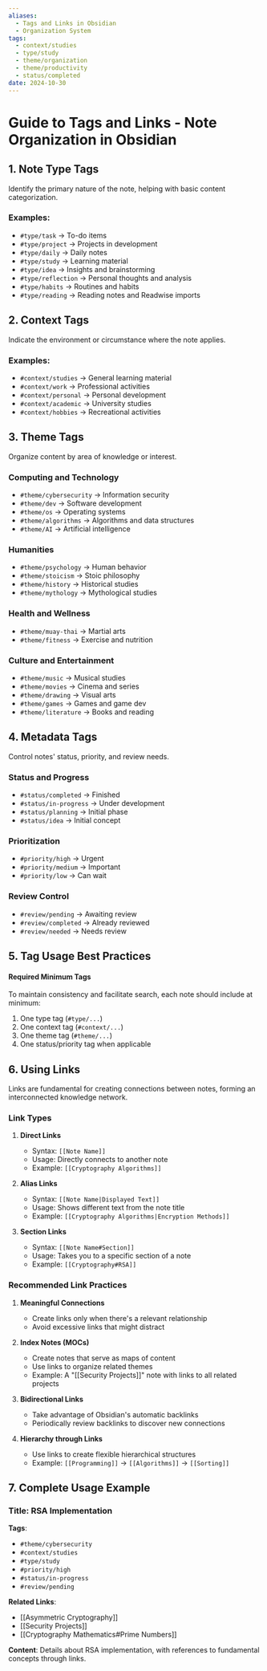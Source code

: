 ```yaml
---
aliases:
  - Tags and Links in Obsidian
  - Organization System
tags:
  - context/studies
  - type/study
  - theme/organization
  - theme/productivity
  - status/completed
date: 2024-10-30
---
```


# **Guide to Tags and Links - Note Organization in Obsidian**

## **1. Note Type Tags**
Identify the primary nature of the note, helping with basic content categorization.

### Examples:
- `#type/task` → To-do items
- `#type/project` → Projects in development
- `#type/daily` → Daily notes
- `#type/study` → Learning material
- `#type/idea` → Insights and brainstorming
- `#type/reflection` → Personal thoughts and analysis
- `#type/habits` → Routines and habits
- `#type/reading` → Reading notes and Readwise imports

## **2. Context Tags**
Indicate the environment or circumstance where the note applies.

### Examples:
- `#context/studies` → General learning material
- `#context/work` → Professional activities
- `#context/personal` → Personal development
- `#context/academic` → University studies
- `#context/hobbies` → Recreational activities

## **3. Theme Tags**
Organize content by area of knowledge or interest.

### Computing and Technology
- `#theme/cybersecurity` → Information security
- `#theme/dev` → Software development
- `#theme/os` → Operating systems
- `#theme/algorithms` → Algorithms and data structures
- `#theme/AI` → Artificial intelligence

### Humanities
- `#theme/psychology` → Human behavior
- `#theme/stoicism` → Stoic philosophy
- `#theme/history` → Historical studies
- `#theme/mythology` → Mythological studies

### Health and Wellness
- `#theme/muay-thai` → Martial arts
- `#theme/fitness` → Exercise and nutrition

### Culture and Entertainment
- `#theme/music` → Musical studies
- `#theme/movies` → Cinema and series
- `#theme/drawing` → Visual arts
- `#theme/games` → Games and game dev
- `#theme/literature` → Books and reading

## **4. Metadata Tags**
Control notes' status, priority, and review needs.

### Status and Progress
- `#status/completed` → Finished
- `#status/in-progress` → Under development
- `#status/planning` → Initial phase
- `#status/idea` → Initial concept

### Prioritization
- `#priority/high` → Urgent
- `#priority/medium` → Important
- `#priority/low` → Can wait

### Review Control
- `#review/pending` → Awaiting review
- `#review/completed` → Already reviewed
- `#review/needed` → Needs review

## 5. Tag Usage Best Practices

#### Required Minimum Tags
To maintain consistency and facilitate search, each note should include at minimum:
1. One type tag (`#type/...`)
2. One context tag (`#context/...`)
3. One theme tag (`#theme/...`)
4. One status/priority tag when applicable

## **6. Using Links**
Links are fundamental for creating connections between notes, forming an interconnected knowledge network.

### Link Types

1. **Direct Links**
   - Syntax: `[[Note Name]]`
   - Usage: Directly connects to another note
   - Example: `[[Cryptography Algorithms]]`

2. **Alias Links**
   - Syntax: `[[Note Name|Displayed Text]]`
   - Usage: Shows different text from the note title
   - Example: `[[Cryptography Algorithms|Encryption Methods]]`

3. **Section Links**
   - Syntax: `[[Note Name#Section]]`
   - Usage: Takes you to a specific section of a note
   - Example: `[[Cryptography#RSA]]`

### Recommended Link Practices

1. **Meaningful Connections**
   - Create links only when there's a relevant relationship
   - Avoid excessive links that might distract

2. **Index Notes (MOCs)**
   - Create notes that serve as maps of content
   - Use links to organize related themes
   - Example: A "[[Security Projects]]" note with links to all related projects

3. **Bidirectional Links**
   - Take advantage of Obsidian's automatic backlinks
   - Periodically review backlinks to discover new connections

4. **Hierarchy through Links**
   - Use links to create flexible hierarchical structures
   - Example: `[[Programming]]` → `[[Algorithms]]` → `[[Sorting]]`

## **7. Complete Usage Example**

### Title: **RSA Implementation**
**Tags**: 
- `#theme/cybersecurity`
- `#context/studies`
- `#type/study`
- `#priority/high`
- `#status/in-progress`
- `#review/pending`

**Related Links**:
- [[Asymmetric Cryptography]]
- [[Security Projects]]
- [[Cryptography Mathematics#Prime Numbers]]

**Content**:
Details about RSA implementation, with references to fundamental concepts through links.
